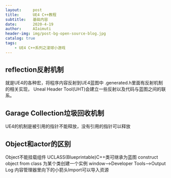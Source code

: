 ```yaml
---
layout:     post
title:      UE4 C++教程
subtitle:   基础内容
date:       2020-4-19
author:     AIaimuti
header-img: img/post-bg-open-source-blog.jpg
catalog: true
tags:
    - UE4 C++系列之滚球小游戏
---
```


## reflection反射机制
就是UE4的各种宏，将程序内容反射到UE4蓝图中
.generated.h里面有反射机制的相关实现，
Uneal Header Tool(UHT)会建立一些反射以及代码与蓝图之间的联系。

## Garage Collection垃圾回收机制
UE4的机制是被引用的指针不能释放，没有引用的指针可以释放

## Object和actor的区别
Object不能挂载组件
UCLASS(Blueprintable)C++类可继承为蓝图
construct object from class 为某个类创建一个实例
window-->Developer Tools-->Output Log
内容管理器里向下的小箭头Import可以导入资源
